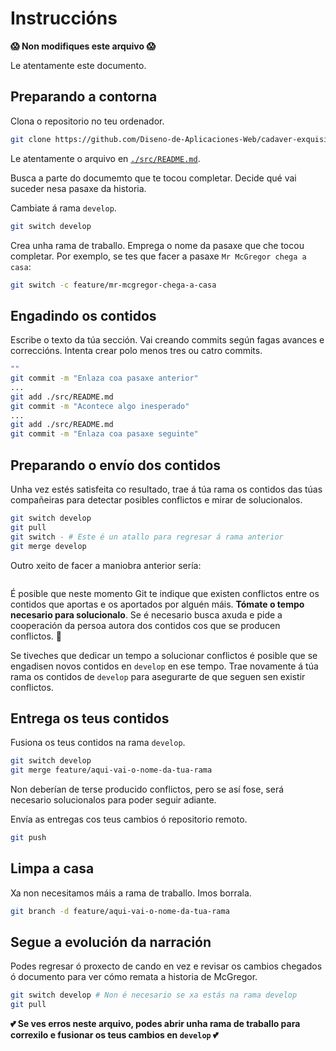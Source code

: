 # Instruccións

__😱 Non modifiques este arquivo 😱__

Le atentamente este documento.
## Preparando a contorna
Clona o repositorio no teu ordenador.
```sh
git clone https://github.com/Diseno-de-Aplicaciones-Web/cadaver-exquisito-forga-2023.git
```
Le atentamente o arquivo en [`./src/README.md`](./src/README.md).

Busca a parte do documemto que te tocou completar. Decide qué vai suceder nesa pasaxe da historia.

Cambiate á rama `develop`.
```sh
git switch develop
```
Crea unha rama de traballo. Emprega o nome da pasaxe que che tocou completar. Por exemplo, se tes que facer a pasaxe `Mr McGregor chega a casa`:
```sh
git switch -c feature/mr-mcgregor-chega-a-casa
```
## Engadindo os contidos
Escribe o texto da túa sección. Vai creando commits según fagas avances e correccións. Intenta crear polo menos tres ou catro commits.
```sh
""
git commit -m "Enlaza coa pasaxe anterior"
...
git add ./src/README.md
git commit -m "Acontece algo inesperado"
...
git add ./src/README.md
git commit -m "Enlaza coa pasaxe seguinte"
```
## Preparando o envío dos contidos
Unha vez estés satisfeita co resultado, trae á túa rama os contidos das túas compañeiras para detectar posibles conflictos e mirar de solucionalos.
```sh
git switch develop
git pull
git switch - # Este é un atallo para regresar á rama anterior
git merge develop
```
Outro xeito de facer a maniobra anterior sería:
```sh

```
É posible que neste momento Git te indique que existen conflictos entre os contidos que aportas e os aportados por alguén máis. __Tómate o tempo necesario para solucionalo__. Se é necesario busca axuda e pide a cooperación da persoa autora dos contidos cos que se producen conflictos. 🤝

Se tiveches que dedicar un tempo a solucionar conflictos é posible que se engadisen novos contidos en `develop` en ese tempo. Trae novamente á túa rama os contidos de `develop` para asegurarte de que seguen sen existir conflictos.

## Entrega os teus contidos
Fusiona os teus contidos na rama `develop`.
```sh
git switch develop
git merge feature/aqui-vai-o-nome-da-tua-rama
```
Non deberían de terse producido conflictos, pero se así fose, será necesario solucionalos para poder seguir adiante.

Envía as entregas cos teus cambios ó repositorio remoto.
```sh
git push
```

## Limpa a casa
Xa non necesitamos máis a rama de traballo. Imos borrala.
```sh
git branch -d feature/aqui-vai-o-nome-da-tua-rama
```
## Segue a evolución da narración

Podes regresar ó proxecto de cando en vez e revisar os cambios chegados ó documento para ver cómo remata a historia de McGregor.
```sh
git switch develop # Non é necesario se xa estás na rama develop
git pull
```

__💕 Se ves erros neste arquivo, podes abrir unha rama de traballo para correxilo e fusionar os teus cambios en `develop` 💕__